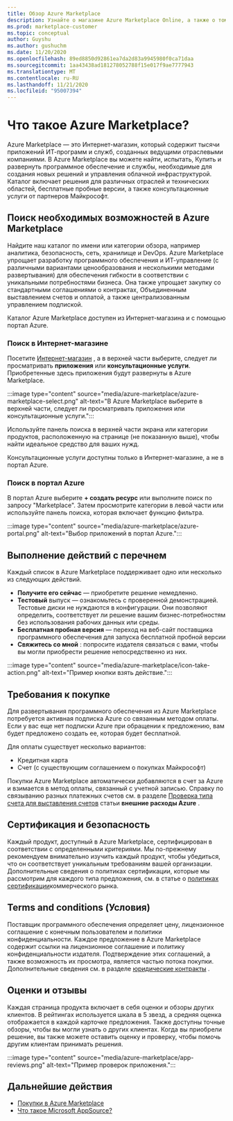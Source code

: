 ```yaml
---
title: Обзор Azure Marketplace
description: Узнайте о магазине Azure Marketplace Online, а также о том, как найти и испытать программное обеспечение и решения.
ms.prod: marketplace-customer
ms.topic: conceptual
author: Guyshu
ms.author: gushuchm
ms.date: 11/20/2020
ms.openlocfilehash: 89ed8850d92861ea7da2d83a9945980f0ca71daa
ms.sourcegitcommit: 1aa43438ad181278052788f15e017f9ae7777943
ms.translationtype: MT
ms.contentlocale: ru-RU
ms.lasthandoff: 11/21/2020
ms.locfileid: "95007394"
---
```

# <a name="what-is-azure-marketplace"></a>Что такое Azure Marketplace?

Azure Marketplace — это Интернет-магазин, который содержит тысячи приложений ИТ-программ и служб, созданных ведущими отраслевыми компаниями. В Azure Marketplace вы можете найти, испытать, Купить и развернуть программное обеспечение и службы, необходимые для создания новых решений и управления облачной инфраструктурой. Каталог включает решения для различных отраслей и технических областей, бесплатные пробные версии, а также консультационные услуги от партнеров Майкрософт.

## <a name="find-what-you-need-in-azure-marketplace"></a>Поиск необходимых возможностей в Azure Marketplace

Найдите наш каталог по имени или категории обзора, например аналитика, безопасность, сеть, хранилище и DevOps. Azure Marketplace упрощает разработку программного обеспечения и ИТ-управление (с различными вариантами ценообразования и несколькими методами развертывания) для обеспечения гибкости в соответствии с уникальными потребностями бизнеса. Она также упрощает закупку со стандартными соглашениями о контрактах, Объединенным выставлением счетов и оплатой, а также централизованным управлением подпиской.

Каталог Azure Marketplace доступен из Интернет-магазина и с помощью портал Azure.  

### <a name="search-the-online-store"></a>Поиск в Интернет-магазине

Посетите [Интернет-магазин](https://azuremarketplace.microsoft.com/) , а в верхней части выберите, следует ли просматривать **приложения** или **консультационные услуги**. Приобретенные здесь приложения будут развернуты в Azure Marketplace.

:::image type="content" source="media/azure-marketplace/azure-marketplace-select.png" alt-text="В Azure Marketplace выберите в верхней части, следует ли просматривать приложения или консультационные услуги.":::

Используйте панель поиска в верхней части экрана или категории продуктов, расположенную на странице (не показанную выше), чтобы найти идеальное средство для ваших нужд.

Консультационные услуги доступны только в Интернет-магазине, а не в портал Azure.

### <a name="search-in-the-azure-portal"></a>Поиск в портал Azure

В портал Azure выберите **+ создать ресурс** или выполните поиск по запросу "Marketplace". Затем просмотрите категории в левой части или используйте панель поиска, которая включает функцию фильтра.

:::image type="content" source="media/azure-marketplace/azure-portal.png" alt-text="Выбор приложений в портал Azure.":::

## <a name="take-action-on-a-listing"></a>Выполнение действий с перечнем

Каждый список в Azure Marketplace поддерживает одно или несколько из следующих действий.

- **Получите его сейчас** — приобретите решение немедленно.
- **Тестовый** выпуск — ознакомьтесь с проверенной демонстрацией. Тестовые диски не нуждаются в конфигурации. Они позволяют определить, соответствует ли решение вашим бизнес-потребностям без использования рабочих данных или среды.
- **Бесплатная пробная версия** — переход на веб-сайт поставщика программного обеспечения для запуска бесплатной пробной версии
- **Свяжитесь со мной** : попросите издателя связаться с вами, чтобы вы могли приобрести решение непосредственно из них.

:::image type="content" source="media/azure-marketplace/icon-take-action.png" alt-text="Пример кнопки взять действие.":::

## <a name="purchasing-requirements"></a>Требования к покупке

Для развертывания программного обеспечения из Azure Marketplace потребуется активная подписка Azure со связанным методом оплаты. Если у вас еще нет подписки Azure при обращении к предложению, вам будет предложено создать ее, которая будет бесплатной.

Для оплаты существует несколько вариантов:  

- Кредитная карта
- Счет (с существующим соглашением о покупках Майкрософт)

Покупки Azure Marketplace автоматически добавляются в счет за Azure и взимается в метод оплаты, связанный с учетной записью. Справку по связыванию разных платежных счетов см. в разделе [Проверка типа счета для выставления счетов](https://docs.microsoft.com/azure/cost-management-billing/understand/understand-azure-marketplace-charges#check-billing-account-type) статьи **внешние расходы Azure** .

## <a name="certification-and-security"></a>Сертификация и безопасность

Каждый продукт, доступный в Azure Marketplace, сертифицирован в соответствии с определенными критериями. Мы по-прежнему рекомендуем внимательно изучить каждый продукт, чтобы убедиться, что он соответствует уникальным требованиям вашей организации. Дополнительные сведения о политиках сертификации, которые мы рассмотрим для каждого типа предложения, см. в статье о [политиках сертификации](https://docs.microsoft.com/legal/marketplace/certification-policies)коммерческого рынка.

## <a name="terms-and-conditions"></a>Terms and conditions (Условия)

Поставщик программного обеспечения определяет цену, лицензионное соглашение с конечным пользователем и политики конфиденциальности. Каждое предложение в Azure Marketplace содержит ссылки на лицензионное соглашение и политику конфиденциальности издателя. Подтверждение этих соглашений, а также возможность их просмотра, является частью потока покупки. Дополнительные сведения см. в разделе [юридические контракты](legal-contracts.md) .

## <a name="ratings-and-reviews"></a>Оценки и отзывы

Каждая страница продукта включает в себя оценки и обзоры других клиентов. В рейтингах используется шкала в 5 звезд, а средняя оценка отображается в каждой карточке предложения. Также доступны точные обзоры, чтобы вы могли узнать о других клиентах. Когда вы приобрели решение, вы также можете оставить оценку и проверку, чтобы помочь другим клиентам принимать решения.

:::image type="content" source="media/azure-marketplace/app-reviews.png" alt-text="Пример проверок приложения.":::

## <a name="next-steps"></a>Дальнейшие действия

- [Покупки в Azure Marketplace](azure-purchasing-invoicing.md)
- [Что такое Microsoft AppSource?](appsource-overview.md)
